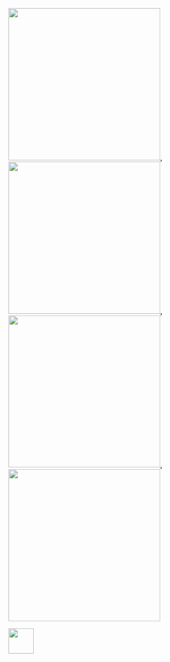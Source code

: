 <img src="https://user-images.githubusercontent.com/106425118/174006286-ef6ab2b1-afd1-45c8-a8ac-5f5950dc56fd.png" width="300">, <img src="https://user-images.githubusercontent.com/106425118/174006289-c4fbe530-1a84-4878-a9eb-690cf4baa6e7.png" width="300">, <img src="https://user-images.githubusercontent.com/106425118/174006292-a289a7bf-8517-4889-9d1a-294b3e0114bb.png" width="300">, <img src="https://user-images.githubusercontent.com/106425118/174007341-54055598-65dd-47c5-a49f-816fb4d33209.png" width="300">


<img src="https://user-images.githubusercontent.com/106425118/173783057-bad35370-e71d-4428-944b-41d199b1cf51.png" height="50">
